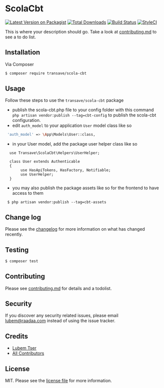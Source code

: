 # ScolaCbt

[![Latest Version on Packagist][ico-version]][link-packagist]
[![Total Downloads][ico-downloads]][link-downloads]
[![Build Status][ico-travis]][link-travis]
[![StyleCI][ico-styleci]][link-styleci]

This is where your description should go. Take a look at [contributing.md](contributing.md) to see a to do list.

## Installation

Via Composer

``` bash
$ composer require transave/scola-cbt
```

## Usage
Follow these steps to use the `transave/scola-cbt` package
- publish the scola-cbt.php file to your config folder with this command ` php artisan vendor:publish --tag=cbt-config` to publish the scola-cbt configuration.
- edit `auth_model`  to your application `User` model class like so 
``` bash
 'auth_model' => \App\Models\User::class,
```
- in your User model, add the package user helper class like so
```$xslt
  use Transave\ScolaCbt\Helpers\UserHelper;

  class User extends Authenticable 
  {
       use HasApiTokens, HasFactory, Notifiable;
       use UserHelper;
  }
```
- you may also publish the package assets like so for the frontend to have access to them
```$xslt
 $ php artisan vendor:publish --tag=cbt-assets
```


## Change log

Please see the [changelog](changelog.md) for more information on what has changed recently.

## Testing

``` bash
$ composer test
```

## Contributing

Please see [contributing.md](contributing.md) for details and a todolist.

## Security

If you discover any security related issues, please email lubem@raadaa.com instead of using the issue tracker.

## Credits

- [Lubem Tser][link-author]
- [All Contributors][link-contributors]

## License

MIT. Please see the [license file](license.md) for more information.

[ico-version]: https://img.shields.io/packagist/v/transave/scola-cbt.svg?style=flat-square
[ico-downloads]: https://img.shields.io/packagist/dt/transave/scola-cbt.svg?style=flat-square
[ico-travis]: https://img.shields.io/travis/transave/scola-cbt/master.svg?style=flat-square
[ico-styleci]: https://styleci.io/repos/12345678/shield

[link-packagist]: https://packagist.org/packages/transave/scola-cbt
[link-downloads]: https://packagist.org/packages/transave/scola-cbt
[link-travis]: https://travis-ci.org/transave/scola-cbt
[link-styleci]: https://styleci.io/repos/12345678
[link-author]: https://github.com/transave
[link-contributors]: ../../contributors
